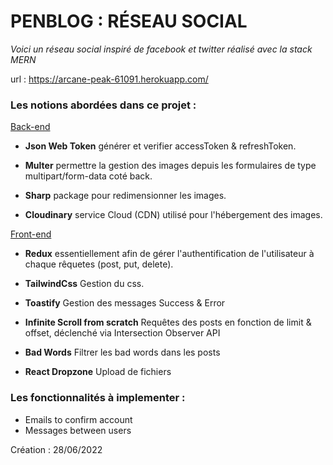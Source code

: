 # PENBLOG : RÉSEAU SOCIAL

_Voici un réseau social inspiré de facebook et twitter réalisé avec la stack MERN_

url : https://arcane-peak-61091.herokuapp.com/

### Les notions abordées dans ce projet :

<ins>Back-end</ins>
* **Json Web Token** générer et verifier accessToken & refreshToken.

* **Multer** permettre la gestion des images depuis les formulaires de type multipart/form-data coté back.

* **Sharp** package pour redimensionner les images.

* **Cloudinary** service Cloud (CDN) utilisé pour l'hébergement des images.

<ins>Front-end</ins>

* **Redux** essentiellement afin de gérer l'authentification de l'utilisateur à chaque rêquetes (post, put, delete).

* **TailwindCss** Gestion du css.

* **Toastify** Gestion des messages Success & Error

* **Infinite Scroll from scratch** Requêtes des posts en fonction de limit & offset, déclenché via Intersection Observer API 

* **Bad Words** Filtrer les bad words dans les posts

* **React Dropzone** Upload de fichiers


### Les fonctionnalités à implementer :
* Emails to confirm account
* Messages between users

Création : 28/06/2022